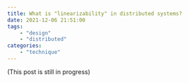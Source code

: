 ```yaml
---
title: What is "linearizability" in distributed systems?
date: 2021-12-06 21:51:00
tags:
    - "design"
    - "distributed"
categories:
    - "technique"
---
```


(This post is still in progress)
